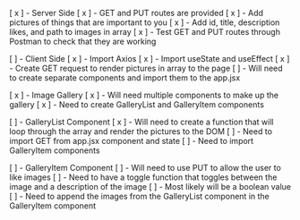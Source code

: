 [ x ] - Server Side
    [ x ] - GET and PUT routes are provided
    [ x ] - Add pictures of things that are important to you
        [ x ] - Add id, title, description likes, and path to images in array
    [ x ] - Test GET and PUT routes through Postman to check that they are working

[ ] - Client Side
    [ x ] - Import Axios
    [ x ] - Import useState and useEffect
    [ x ] - Create GET request to render pictures in array to the page
        [ ] - Will need to create separate components and import them to the app.jsx

[ x ] - Image Gallery
    [ x ] - Will need multiple components to make up the gallery
    [ x ] - Need to create GalleryList and GalleryItem components

[ ] - GalleryList Component
    [ x ] - Will need to create a function that will loop through the array and render the pictures to the DOM
    [ ] - Need to import GET from app.jsx component and state
    [ ] - Need to import GalleryItem components

[ ] - GalleryItem Component
    [ ] - Will need to use PUT to allow the user to like images 
    [ ] - Need to have a toggle function that toggles between the image and a description of the image
        [ ] - Most likely will be a boolean value 
    [ ] - Need to append the images from the GalleryList component in the GalleryItem component
    